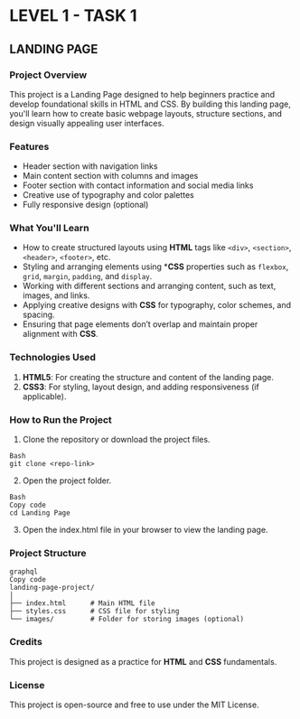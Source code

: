 # LEVEL 1 - TASK 1

## LANDING PAGE
### Project Overview
This project is a Landing Page designed to help beginners practice and develop foundational skills in HTML and CSS.
By building this landing page, you'll learn how to create basic webpage layouts, structure sections,
and design visually appealing user interfaces.

### Features
- Header section with navigation links
- Main content section with columns and images
- Footer section with contact information and social media links
- Creative use of typography and color palettes
- Fully responsive design (optional)

### What You'll Learn
- How to create structured layouts using **HTML** tags like `<div>`, `<section>`, `<header>`, `<footer>`, etc.
- Styling and arranging elements using ***CSS** properties such as `flexbox`, `grid`, `margin`, `padding`, and `display`.
- Working with different sections and arranging content, such as text, images, and links.
- Applying creative designs with **CSS** for typography, color schemes, and spacing.
- Ensuring that page elements don’t overlap and maintain proper alignment with **CSS**.

### Technologies Used
1. **HTML5**: For creating the structure and content of the landing page.
2. **CSS3**: For styling, layout design, and adding responsiveness (if applicable).

### How to Run the Project
1. Clone the repository or download the project files.
```
Bash
git clone <repo-link>
```
2. Open the project folder.
```
Bash
Copy code
cd Landing Page
```
3. Open the index.html file in your browser to view the landing page.

### Project Structure
```
graphql
Copy code
landing-page-project/
│
├── index.html      # Main HTML file
├── styles.css      # CSS file for styling
└── images/         # Folder for storing images (optional)
```
### Credits
This project is designed as a practice for **HTML** and **CSS** fundamentals.

### License
This project is open-source and free to use under the MIT License.